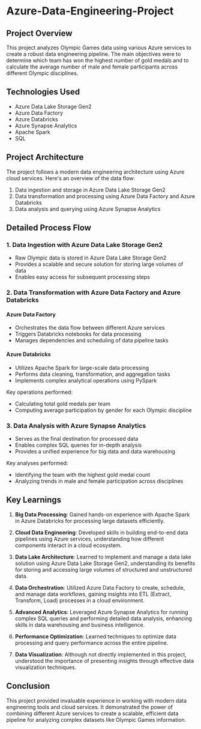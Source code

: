 # Azure-Data-Engineering-Project

## Project Overview

This project analyzes Olympic Games data using various Azure services to create a robust data engineering pipeline. The main objectives were to determine which team has won the highest number of gold medals and to calculate the average number of male and female participants across different Olympic disciplines.

## Technologies Used

- Azure Data Lake Storage Gen2
- Azure Data Factory
- Azure Databricks
- Azure Synapse Analytics
- Apache Spark
- SQL

## Project Architecture

The project follows a modern data engineering architecture using Azure cloud services. Here's an overview of the data flow:

1. Data ingestion and storage in Azure Data Lake Storage Gen2
2. Data transformation and processing using Azure Data Factory and Azure Databricks
3. Data analysis and querying using Azure Synapse Analytics


## Detailed Process Flow

### 1. Data Ingestion with Azure Data Lake Storage Gen2

- Raw Olympic data is stored in Azure Data Lake Storage Gen2
- Provides a scalable and secure solution for storing large volumes of data
- Enables easy access for subsequent processing steps

### 2. Data Transformation with Azure Data Factory and Azure Databricks

#### Azure Data Factory
- Orchestrates the data flow between different Azure services
- Triggers Databricks notebooks for data processing
- Manages dependencies and scheduling of data pipeline tasks


#### Azure Databricks
- Utilizes Apache Spark for large-scale data processing
- Performs data cleaning, transformation, and aggregation tasks
- Implements complex analytical operations using PySpark

Key operations performed:
- Calculating total gold medals per team
- Computing average participation by gender for each Olympic discipline


### 3. Data Analysis with Azure Synapse Analytics

- Serves as the final destination for processed data
- Enables complex SQL queries for in-depth analysis
- Provides a unified experience for big data and data warehousing

Key analyses performed:
- Identifying the team with the highest gold medal count
- Analyzing trends in male and female participation across disciplines


## Key Learnings

1. **Big Data Processing**: Gained hands-on experience with Apache Spark in Azure Databricks for processing large datasets efficiently.

2. **Cloud Data Engineering**: Developed skills in building end-to-end data pipelines using Azure services, understanding how different components interact in a cloud ecosystem.

3. **Data Lake Architecture**: Learned to implement and manage a data lake solution using Azure Data Lake Storage Gen2, understanding its benefits for storing and accessing large volumes of structured and unstructured data.

4. **Data Orchestration**: Utilized Azure Data Factory to create, schedule, and manage data workflows, gaining insights into ETL (Extract, Transform, Load) processes in a cloud environment.

5. **Advanced Analytics**: Leveraged Azure Synapse Analytics for running complex SQL queries and performing detailed data analysis, enhancing skills in data warehousing and business intelligence.

6. **Performance Optimization**: Learned techniques to optimize data processing and query performance across the entire pipeline.

7. **Data Visualization**: Although not directly implemented in this project, understood the importance of presenting insights through effective data visualization techniques.


## Conclusion

This project provided invaluable experience in working with modern data engineering tools and cloud services. It demonstrated the power of combining different Azure services to create a scalable, efficient data pipeline for analyzing complex datasets like Olympic Games information.
